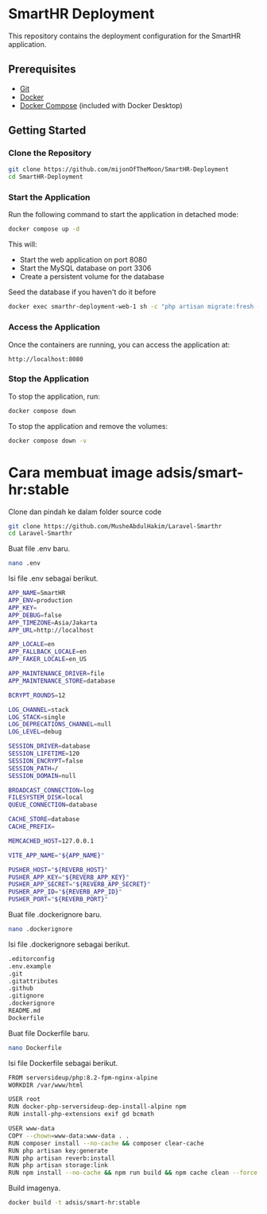 # SmartHR Deployment

This repository contains the deployment configuration for the SmartHR application.

## Prerequisites

- [Git](https://git-scm.com/downloads)
- [Docker](https://www.docker.com/products/docker-desktop/)
- [Docker Compose](https://docs.docker.com/compose/install/) (included with Docker Desktop)

## Getting Started

### Clone the Repository

```bash
git clone https://github.com/mijonOfTheMoon/SmartHR-Deployment
cd SmartHR-Deployment
```

### Start the Application

Run the following command to start the application in detached mode:

```bash
docker compose up -d
```

This will:
- Start the web application on port 8080
- Start the MySQL database on port 3306
- Create a persistent volume for the database

Seed the database if you haven't do it before

```bash
docker exec smarthr-deployment-web-1 sh -c "php artisan migrate:fresh --seed --force && php artisan module:migrate --all --seed --force"
```

### Access the Application

Once the containers are running, you can access the application at:

```
http://localhost:8080
```

### Stop the Application

To stop the application, run:

```bash
docker compose down
```

To stop the application and remove the volumes:

```bash
docker compose down -v
```

# Cara membuat image adsis/smart-hr:stable

Clone dan pindah ke dalam folder source code

```bash
git clone https://github.com/MusheAbdulHakim/Laravel-Smarthr
cd Laravel-Smarthr
```

Buat file .env baru.

```bash
nano .env
```

Isi file .env sebagai berikut.

```bash
APP_NAME=SmartHR
APP_ENV=production
APP_KEY=
APP_DEBUG=false
APP_TIMEZONE=Asia/Jakarta
APP_URL=http://localhost

APP_LOCALE=en
APP_FALLBACK_LOCALE=en
APP_FAKER_LOCALE=en_US

APP_MAINTENANCE_DRIVER=file
APP_MAINTENANCE_STORE=database

BCRYPT_ROUNDS=12

LOG_CHANNEL=stack
LOG_STACK=single
LOG_DEPRECATIONS_CHANNEL=null
LOG_LEVEL=debug

SESSION_DRIVER=database
SESSION_LIFETIME=120
SESSION_ENCRYPT=false
SESSION_PATH=/
SESSION_DOMAIN=null

BROADCAST_CONNECTION=log
FILESYSTEM_DISK=local
QUEUE_CONNECTION=database

CACHE_STORE=database
CACHE_PREFIX=

MEMCACHED_HOST=127.0.0.1

VITE_APP_NAME="${APP_NAME}"

PUSHER_HOST="${REVERB_HOST}"
PUSHER_APP_KEY="${REVERB_APP_KEY}"
PUSHER_APP_SECRET="${REVERB_APP_SECRET}"
PUSHER_APP_ID="${REVERB_APP_ID}"
PUSHER_PORT="${REVERB_PORT}"
```
Buat file .dockerignore baru.

```bash
nano .dockerignore
```

Isi file .dockerignore sebagai berikut.

```bash
.editorconfig
.env.example
.git
.gitattributes
.github
.gitignore
.dockerignore
README.md
Dockerfile
```

Buat file Dockerfile baru.

```bash
nano Dockerfile
```

Isi file Dockerfile sebagai berikut.

```bash
FROM serversideup/php:8.2-fpm-nginx-alpine
WORKDIR /var/www/html

USER root
RUN docker-php-serversideup-dep-install-alpine npm
RUN install-php-extensions exif gd bcmath

USER www-data
COPY --chown=www-data:www-data . .
RUN composer install --no-cache && composer clear-cache
RUN php artisan key:generate
RUN php artisan reverb:install
RUN php artisan storage:link
RUN npm install --no-cache && npm run build && npm cache clean --force && rm -rf node_modules
```

Build imagenya.

```bash
docker build -t adsis/smart-hr:stable
```